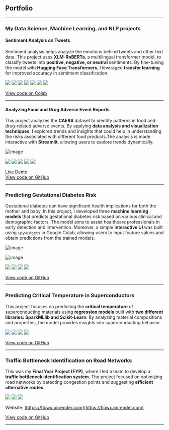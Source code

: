 ## Portfolio

---

### My Data Science, Machine Learning, and NLP projects

#### Sentiment Analysis on Tweets
Sentiment analysis helps analyze the emotions behind tweets and other text data. This project uses **XLM-RoBERTa**, a multilingual transformer model, to classify tweets into **positive, negative, or neutral** sentiments. By fine-tuning the model with **Hugging Face Transformers**, I leveraged **transfer learning** for improved accuracy in sentiment classification.

[![](https://img.shields.io/badge/Python-white?logo=Python)](#) 
[![](https://img.shields.io/badge/Jupyter-white?logo=Jupyter)](#) 
[![](https://img.shields.io/badge/PyTorch-white?logo=pytorch)](#) 
[![](https://img.shields.io/badge/Scikit--Learn-white?logo=scikit-learn)](#) [![](https://img.shields.io/badge/Pandas-white?logo=pandas)](#) [![](https://img.shields.io/badge/Transformers-white?logo=huggingface)](#) [![](https://img.shields.io/badge/Google_Colab-white?logo=googlecolab)](#)   

[View code on Colab](https://colab.research.google.com/drive/1qi4-L64tRhg77KlUDcRQ30YumhS8d23F?usp=drive_link)

---
#### Analyzing Food and Drug Adverse Event Reports
This project analyzes the **CAERS** dataset to identify patterns in food and drug-related adverse events. By applying **data analysis and visualization techniques**, I explored trends and insights that could help in understanding the risks associated with different food products.The analysis is made interactive with **Streamlit**, allowing users to explore trends dynamically.

![image](https://github.com/user-attachments/assets/6592079a-8b8f-4ab9-ab95-82d0e1f491d5)

[![](https://img.shields.io/badge/Python-white?logo=Python)](#)  [![](https://img.shields.io/badge/Pandas-white?logo=pandas)](#)  [![](https://img.shields.io/badge/Matplotlib-white?logo=matplotlib)](#)  [![](https://img.shields.io/badge/NumPy-white?logo=numpy)](#)  [![](https://img.shields.io/badge/Streamlit-white?logo=streamlit)](#)  


[Live Demo](https://caersdataanalysis-7n5aoec4hcbjqepknn4vbf.streamlit.app/)  
[View code on GitHub](https://github.com/tmilen/CAERSDataAnalysis)

---
### Predicting Gestational Diabetes Risk  
Gestational diabetes can have significant health implications for both the mother and baby. In this project, I developed three **machine learning models** that predicts gestational diabetes risk based on various clinical and demographic factors. The model aims to assist healthcare professionals in early detection and intervention. Moreover, a simple **interactive UI** was built using `ipywidgets` in Google Colab, allowing users to input feature values and obtain predictions from the trained models.

![image](https://github.com/user-attachments/assets/3f2071af-8019-40a3-9b1e-429710295f4d)

![image](https://github.com/user-attachments/assets/5cd9da51-6db4-4b13-9203-48ab0e6db91d)

[![](https://img.shields.io/badge/Python-white?logo=Python)](#)  [![](https://img.shields.io/badge/Pandas-white?logo=pandas)](#)  [![](https://img.shields.io/badge/Scikit--Learn-white?logo=scikit-learn)](#)  [![](https://img.shields.io/badge/Matplotlib-white?logo=matplotlib)](#)  

[View code on GitHub](https://github.com/tmilen/Gestational-Diabetes-Prediction)

---
### Predicting Critical Temperature in Superconductors   
This project focuses on predicting the **critical temperature** of superconducting materials using **regression models** built with **two different libraries: SparkMLlib and Scikit-Learn**. By analyzing material compositions and properties, the model provides insights into superconducting behavior.

[![](https://img.shields.io/badge/Python-white?logo=Python)](#)  [![](https://img.shields.io/badge/NumPy-white?logo=numpy)](#)  [![](https://img.shields.io/badge/Pandas-white?logo=pandas)](#)  [![](https://img.shields.io/badge/Scikit--Learn-white?logo=scikit-learn)](#)  

[View code on GitHub](https://github.com/tmilen/critical-temp-prediction)

---
### Traffic Bottleneck Identification on Road Networks  
This was my **Final Year Project (FYP)**, where I led a team to develop a **traffic bottleneck identification system**. The project focused on optimizing road networks by detecting congestion points and suggesting **efficient alternative routes**. 

[![](https://img.shields.io/badge/Python-white?logo=Python)](#)  [![](https://img.shields.io/badge/PyTorch-white?logo=pytorch)](#)  [![](https://img.shields.io/badge/NetworkX-white?logo=networkx)](#) 

Website: [https://flowx.onrender.com](https://flowx.onrender.com)

[View code on GitHub](https://github.com/tmilen/FYP-Road-Network)

---



